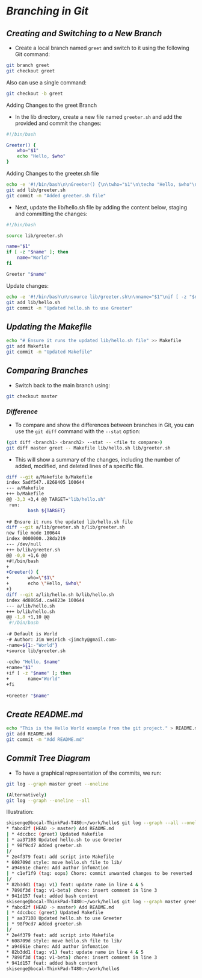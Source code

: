 # _*Branching in Git*_

## _*Creating and Switching to a New Branch*_

- Create a local branch named ``greet`` and switch to it using the following Git command:

```bash
git branch greet
git checkout greet
```

Also can use a single command:

```bash
git checkout -b greet
```

Adding Changes to the greet Branch

- In the lib directory, create a new file named ``greeter.sh`` and add the provided and commit the changes:

```bash
#!/bin/bash

Greeter() {
    who="$1"
    echo "Hello, $who"
}
```

Adding Changes to the greeter.sh file

```bash
echo -e '#!/bin/bash\n\nGreeter() {\n\twho="$1"\n\techo "Hello, $who"\n}' > lib/greeter.sh
git add lib/greeter.sh
git commit -m "Added greeter.sh file"
```

- Next, update the lib/hello.sh file by adding the content below, staging and committing the changes:

```bash
#!/bin/bash

source lib/greeter.sh

name="$1"
if [ -z "$name" ]; then
    name="World"
fi

Greeter "$name"
```

Update changes:

```bash
echo -e '#!/bin/bash\n\nsource lib/greeter.sh\n\nname="$1"\nif [ -z "$name" ]; then\n\tname="World"\nfi\n\nGreeter "$name"' > lib/hello.sh
git add lib/hello.sh
git commit -m "Updated hello.sh to use Greeter"
```

## _*Updating the Makefile*_

```bash
echo "# Ensure it runs the updated lib/hello.sh file" >> Makefile
git add Makefile
git commit -m "Updated Makefile"
```

## _*Comparing Branches*_

- Switch back to the main branch using:

```bash
git checkout master
```

### _*Difference*_

- To compare and show the differences between branches in Git, you can use the ``git diff`` command with the ``--stat`` option:

```bash
(git diff <branch1> <branch2> --stat -- <file to compare>)
git diff master greet -- Makefile lib/hello.sh lib/greeter.sh

```

- This will show a summary of the changes, including the number of added, modified, and deleted lines of a specific file.

```bash
diff --git a/Makefile b/Makefile
index 5adf547..8268405 100644
--- a/Makefile
+++ b/Makefile
@@ -3,3 +3,4 @@ TARGET="lib/hello.sh"
 run:
        bash ${TARGET}
 
+# Ensure it runs the updated lib/hello.sh file
diff --git a/lib/greeter.sh b/lib/greeter.sh
new file mode 100644
index 0000000..28da219
--- /dev/null
+++ b/lib/greeter.sh
@@ -0,0 +1,6 @@
+#!/bin/bash
+
+Greeter() {
+       who=\"$1\"
+       echo \"Hello, $who\"
+}
diff --git a/lib/hello.sh b/lib/hello.sh
index 4d8865d..ca4823e 100644
--- a/lib/hello.sh
+++ b/lib/hello.sh
@@ -1,8 +1,10 @@
 #!/bin/bash
 
-# Default is World
-# Author: Jim Weirich <jimchy@gmail.com>
-name=${1:-"World"}
+source lib/greeter.sh
 
-echo "Hello, $name"
+name="$1"
+if [ -z "$name" ]; then
+       name="World"
+fi
 
+Greeter "$name"
```

## _*Create README.md*_

```bash
echo "This is the Hello World example from the git project." > README.md
git add README.md
git commit -m "Add README.md"
```

## _*Commit Tree Diagram*_

- To have a graphical representation of the commits, we run:

```bash
git log --graph master greet --oneline

(Alternatively)
git log --graph --oneline --all
```

Illustration:

```bash
skisenge@bocal-ThinkPad-T480:~/work/hello$ git log --graph --all --oneline
* fabcd2f (HEAD -> master) Add README.md
| * 4dccbcc (greet) Updated Makefile
| * aa37108 Updated hello.sh to use Greeter
| * 98f9cd7 Added greeter.sh
|/  
* 2e4f379 feat: add script into Makefile
* 608709d style: move hello.sh file to lib/
* a94661e chore: Add author infomation
| * c1ef1f9 (tag: oops) Chore: commit unwanted changes to be reverted
|/  
* 82b3dd1 (tag: v1) feat: update name in line 4 & 5
* 7890f3d (tag: v1-beta) chore: insert comment in line 3
* 941d157 feat: added bash content
skisenge@bocal-ThinkPad-T480:~/work/hello$ git log --graph master greet --oneline
* fabcd2f (HEAD -> master) Add README.md
| * 4dccbcc (greet) Updated Makefile
| * aa37108 Updated hello.sh to use Greeter
| * 98f9cd7 Added greeter.sh
|/  
* 2e4f379 feat: add script into Makefile
* 608709d style: move hello.sh file to lib/
* a94661e chore: Add author infomation
* 82b3dd1 (tag: v1) feat: update name in line 4 & 5
* 7890f3d (tag: v1-beta) chore: insert comment in line 3
* 941d157 feat: added bash content
skisenge@bocal-ThinkPad-T480:~/work/hello$ 

```
